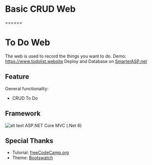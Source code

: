 # Basic CRUD Web
======
# To Do Web
  The web is used to record the things you want to do.
Demo: https://www.todolist.website
Deploy and Database on [SmarterASP.net](https://www.smarterasp.net)

## Feature
General functionality:
  * CRUD To Do

## Framework
![alt text](https://upload.wikimedia.org/wikipedia/commons/thumb/e/ee/.NET_Core_Logo.svg/1200px-.NET_Core_Logo.svg.png "Logo .net")
ASP.NET Core MVC (.Net 6)

## Special Thanks
  * Tutorial: [freeCodeCamp.org](https://www.youtube.com/watch?v=hZ1DASYd9rk&list=LL&index=11&t=10492s)
  * Theme: [Bootswatch](https://bootswatch.com/morph/)
